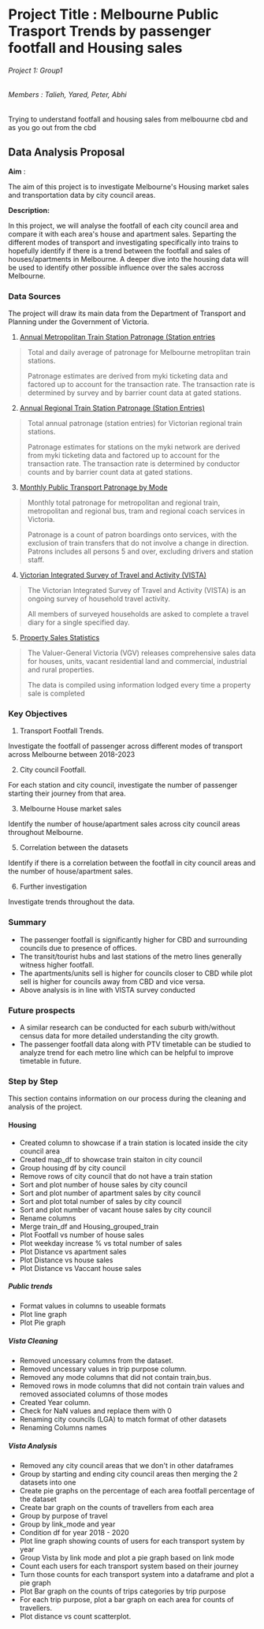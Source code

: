 

# Project Title :  Melbourne Public Trasport Trends by passenger footfall and Housing sales 

###### Project 1: Group1

###### Members : Talieh, Yared, Peter, Abhi

Trying to understand footfall and housing sales from melbouurne cbd and as you go out from the cbd  

## Data Analysis Proposal 

**Aim** : 

The aim of this project is to investigate Melbourne's Housing market sales and transportation data by city council areas.

**Description:**

In this project, we will analyse the footfall of each city council area and compare it with each area's house and apartment sales. 
Separting the different modes of transport and investigating specifically into trains to hopefully identify if there is a trend between the footfall and sales of houses/apartments in Melbourne. A deeper dive into the housing data will be used to identify other possible influence over the sales accross Melbourne. 

### Data Sources

The project will draw its main data from the Department of Transport and Planning under the Government of Victoria.

1. [Annual Metropolitan Train Station Patronage (Station entries](https://discover.data.vic.gov.au/dataset/annual-metropolitan-train-station-patronage-station-entries)
>Total and daily average of patronage for Melbourne metroplitan train stations.
>
>Patronage estimates are derived from myki ticketing data and factored up to account for the transaction rate. The transaction rate is determined by survey and by barrier count data at gated stations.
2. [Annual Regional Train Station Patronage (Station Entries)](https://discover.data.vic.gov.au/dataset/annual-regional-train-patronage-station-entries)
>Total annual patronage (station entries) for Victorian regional train stations.
>
>Patronage estimates for stations on the myki network are derived from myki ticketing data and factored up to account for the transaction rate. The transaction rate is determined by conductor counts and by barrier count data at gated stations.
3. [Monthly Public Transport Patronage by Mode](https://discover.data.vic.gov.au/dataset/monthly-public-transport-patronage-by-mode)
>Monthly total patronage for metropolitan and regional train, metropolitan and regional bus, tram and regional coach services in Victoria.
>
>Patronage is a count of patron boardings onto services, with the exclusion of train transfers that do not involve a change in direction. Patrons includes all persons 5 and over, excluding drivers and station staff.
4. [Victorian Integrated Survey of Travel and Activity (VISTA)](https://discover.data.vic.gov.au/dataset/victorian-integrated-survey-of-travel-and-activity)
>The Victorian Integrated Survey of Travel and Activity (VISTA) is an ongoing survey of household travel activity.
>
>All members of surveyed households are asked to complete a travel diary for a single specified day.
5. [Property Sales Statistics](https://www.land.vic.gov.au/valuations/resources-and-reports/property-sales-statistics)
>The Valuer-General Victoria (VGV) releases comprehensive sales data for houses, units, vacant residential land and commercial, industrial and rural properties.
>
>The data is compiled using information lodged every time a property sale is completed

### Key Objectives

1. Transport Footfall Trends.

Investigate the footfall of passenger across different modes of transport across Melbourne between 2018-2023

2. City council Footfall.

For each station and city council, investigate the number of passenger starting their journey from that area.  

3. Melbourne House market sales

Identify the number of house/apartment sales across city council areas throughout Melbourne. 

5. Correlation between the datasets

Identify if there is a correlation between the footfall in city council areas and the number of house/apartment sales.   

6. Further investigation 

Investigate trends throughout the data.



### Summary

* The passenger footfall is significantly higher for CBD and surrounding councils due to presence of offices. 
* The transit/tourist hubs and last stations of the metro lines generally witness higher footfall.
* The apartments/units sell is higher for councils closer to CBD while plot sell is higher for councils away from CBD and vice versa.
* Above analysis is in line with VISTA survey conducted

### Future prospects 

* A similar research can be conducted for each suburb with/without census data for more detailed understanding the city growth.
* The passenger footfall data along with PTV timetable can be studied to analyze trend for each metro line which can be helpful to improve timetable in future.

### Step by Step 
This section contains information on our process during the cleaning and analysis of the project.

#### Housing 
- Created column to showcase if a train station is located inside the city council area
- Created map_df to showcase train staiton in city council
- Group housing df by city council 
- Remove rows of city council that do not have a train station
- Sort and plot number of house sales by city council
- Sort and plot number of apartment sales by city council
- Sort and plot total number of sales by city council
- Sort and plot number of vacant house sales by city council
- Rename columns
- Merge train_df and Housing_grouped_train
- Plot Footfall vs number of house sales 
- Plot weekday increase % vs total number of sales
- Plot Distance vs apartment sales 
- Plot Distance vs house sales
- Plot Distance vs Vaccant house sales

##### Public trends 
- Format values in columns to useable formats
- Plot line graph
- Plot Pie graph

##### Vista Cleaning
- Removed uncessary columns from the dataset.
- Removed uncessary values in trip purpose column.
- Removed any mode columns that did not contain train,bus.
- Removed rows in mode columns that did not contain train values and removed associated columns of those modes
- Created Year column.
- Check for NaN values and replace them with 0
- Renaming city councils (LGA) to match format of other datasets
- Renaming Columns names

##### Vista Analysis
- Removed any city council areas that we don't in other dataframes
- Group by starting and ending city council areas then merging the 2 datasets into one
- Create pie graphs on the percentage of each area footfall percentage of the dataset 
- Create bar graph on the counts of travellers from each area
- Group by purpose of travel
- Group by link_mode and year 
- Condition df for year 2018 - 2020
- Plot line graph showing counts of users for each transport system by year
- Group Vista by link mode and plot a pie graph based on link mode
- Count each users for each transport system based on their journey
- Turn those counts for each transport system into a dataframe and plot a pie graph
- Plot Bar graph on the counts of trips categories by trip purpose
- For each trip purpose, plot a bar graph on each area for counts of travellers. 
- Plot distance vs count scatterplot.
